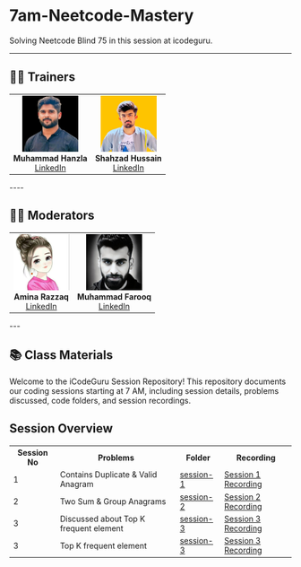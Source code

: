 # 7am-Neetcode-Mastery
 Solving Neetcode Blind 75 in this session at icodeguru.

---

## 👨‍🏫 Trainers

<table>
  <tr>
    <td align="center">
      <img src="images/hanzla.jpg" width="100"><br>
      <b>Muhammad Hanzla</b><br>
      <a href="https://www.linkedin.com/in/muhammad-hanzla-787081279/">LinkedIn</a>
    </td>
    <td align="center">
      <img src="images/shahzad-image.jpeg" width="100"><br>
      <b>Shahzad Hussain</b><br>
      <a href="https://www.linkedin.com/in/shahzad-hussain-57672725b/">LinkedIn</a>
    </td>
   
  </tr>
</table>
----

## 👨‍🏫 Moderators

<table>
  <tr>
    <td align="center">
      <img src="images/amina.jpeg" width="100"><br>
      <b>Amina Razzaq</b><br>
      <a href="https://www.linkedin.com/in/amina-razzaq-65960429b/">LinkedIn</a>
    </td>
     <td align="center">
      <img src="images/farooq-image.jpeg" width="100"><br>
      <b>Muhammad Farooq</b><br>
      <a href="https://www.linkedin.com/in/muhammad-farooq-489a16299/">LinkedIn</a>
    </td>
  </tr>
</table>
---

## 📚 Class Materials

Welcome to the iCodeGuru Session Repository! This repository documents our coding sessions starting at 7 AM, including session details, problems discussed, code folders, and session recordings.

## Session Overview

<table>
  <tr>
    <th>Session No</th>
    <th>Problems</th>
    <th>Folder</th>
    <th>Recording</th>
  </tr>

  
  <tr>
    <td>1</td>
    <td>Contains Duplicate & Valid Anagram</td>
    <td><a href="./class01">session-1</a></td>
    <td><a href="[https://www.facebook.com/share/v/19ze53ocqH/]">Session 1 Recording</a></td>
  </tr>
  <tr>
    <td>2</td>
    <td>Two Sum & Group Anagrams</td>
    <td><a href="./class02">session-2</a></td>
    <td><a href="[https://www.facebook.com/share/v/1AehP1yntT/]">Session 2 Recording</a></td>
  </tr>
  <tr>
    <td>3</td>
    <td>Discussed about Top K frequent element</td>
    <td><a href="./class03">session-3</a></td>
    <td><a href="[https://www.facebook.com/share/v/1gtawqsZ4x/]">Session 3 Recording</a></td>
  </tr>
  <tr>
    <td>3</td>
    <td>Top K frequent element</td>
    <td><a href="./class04">session-3</a></td>
    <td><a href="[https://www.facebook.com/share/v/16eVZG6oXX/]">Session 3 Recording</a></td>
  </tr>
</table>


